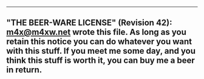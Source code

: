 --------------------------------------------------------------------------
"THE BEER-WARE LICENSE" (Revision 42):
<m4x@m4xw.net> wrote this file. 
As long as you retain this notice you can do whatever you
want with this stuff. If you meet me some day, and you think this
stuff is worth it, you can buy me a beer in return.
--------------------------------------------------------------------------
